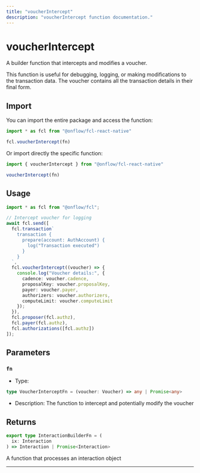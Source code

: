 ```yaml
---
title: "voucherIntercept"
description: "voucherIntercept function documentation."
---
```


<!-- THIS DOCUMENT IS AUTO-GENERATED FROM [onflow/fcl-react-native/../sdk/src/build/build-voucher-intercept.ts](https://github.com/onflow/fcl-js/tree/master/packages/fcl-react-native/../sdk/src/build/build-voucher-intercept.ts). DO NOT EDIT MANUALLY -->

# voucherIntercept

A builder function that intercepts and modifies a voucher.

This function is useful for debugging, logging, or making modifications to
the transaction data. The voucher contains all the transaction details in their final form.

## Import

You can import the entire package and access the function:

```typescript
import * as fcl from "@onflow/fcl-react-native"

fcl.voucherIntercept(fn)
```

Or import directly the specific function:

```typescript
import { voucherIntercept } from "@onflow/fcl-react-native"

voucherIntercept(fn)
```

## Usage

```typescript
import * as fcl from "@onflow/fcl";

// Intercept voucher for logging
await fcl.send([
  fcl.transaction`
    transaction {
      prepare(account: AuthAccount) {
        log("Transaction executed")
      }
    }
  `,
  fcl.voucherIntercept((voucher) => {
    console.log("Voucher details:", {
      cadence: voucher.cadence,
      proposalKey: voucher.proposalKey,
      payer: voucher.payer,
      authorizers: voucher.authorizers,
      computeLimit: voucher.computeLimit
    });
  }),
  fcl.proposer(fcl.authz),
  fcl.payer(fcl.authz),
  fcl.authorizations([fcl.authz])
]);
```

## Parameters

### `fn` 


- Type: 
```typescript
type VoucherInterceptFn = (voucher: Voucher) => any | Promise<any>
```
- Description: The function to intercept and potentially modify the voucher


## Returns

```typescript
export type InteractionBuilderFn = (
  ix: Interaction
) => Interaction | Promise<Interaction>
```


A function that processes an interaction object

---